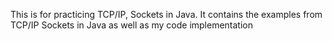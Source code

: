 This is for practicing TCP/IP, Sockets in Java.
It contains the examples from TCP/IP Sockets in Java as well as my code implementation
